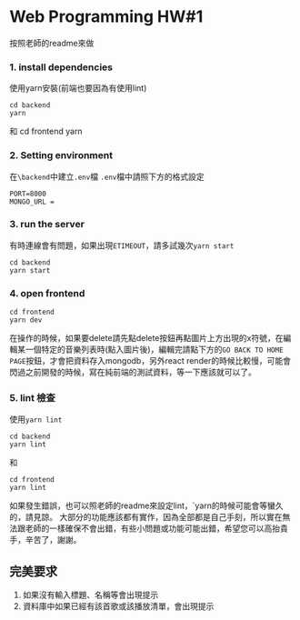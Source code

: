 # Web Programming HW#1
按照老師的readme來做
### 1. install dependencies
使用yarn安裝(前端也要因為有使用lint)

    cd backend
    yarn
和
    cd frontend
    yarn
    
### 2. Setting environment
在`\backend`中建立`.env`檔
`.env`檔中請照下方的格式設定

    PORT=8000
    MONGO_URL = 
### 3. run the server
有時連線會有問題，如果出現`ETIMEOUT`，請多試幾次`yarn start`

    cd backend
    yarn start
### 4. open frontend

    cd frontend
    yarn dev

在操作的時候，如果要delete請先點delete按鈕再點圖片上方出現的x符號，在編輯某一個特定的音樂列表時(點入圖片後)，編輯完請點下方的`GO BACK TO HOME PAGE`按鈕，才會把資料存入mongodb，另外react render的時候比較慢，可能會閃過之前開發的時候，寫在純前端的測試資料，等一下應該就可以了。
### 5. lint 檢查
使用`yarn lint`

    cd backend
    yarn lint
和

    cd frontend
    yarn lint

如果發生錯誤，也可以照老師的readme來設定lint，`yarn的時候可能會等蠻久的，請見諒。
大部分的功能應該都有實作，因為全部都是自己手刻，所以實在無法跟老師的一樣確保不會出錯，有些小問題或功能可能出錯，希望您可以高抬貴手，辛苦了，謝謝。
## 完美要求
1. 如果沒有輸入標題、名稱等會出現提示
2. 資料庫中如果已經有該首歌或該播放清單，會出現提示
